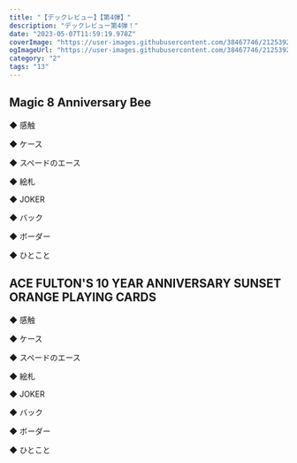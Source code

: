 ```yaml
---
title: "【デックレビュー】【第4弾】"
description: "デックレビュー第4弾！"
date: "2023-05-07T11:59:19.978Z"
coverImage: "https://user-images.githubusercontent.com/38467746/212539249-10185768-83bd-449b-b2df-fc10e389d867.jpeg"
ogImageUrl: "https://user-images.githubusercontent.com/38467746/212539249-10185768-83bd-449b-b2df-fc10e389d867.jpeg"
category: "2"
tags: "13"
---
```


## **Magic 8 Anniversary Bee**

◆ 感触

◆ ケース

◆ スペードのエース

◆ 絵札

◆ JOKER

◆ バック

◆ ボーダー

◆ ひとこと

## **ACE FULTON'S 10 YEAR ANNIVERSARY SUNSET ORANGE PLAYING CARDS**

◆ 感触

◆ ケース

◆ スペードのエース

◆ 絵札

◆ JOKER

◆ バック

◆ ボーダー

◆ ひとこと
